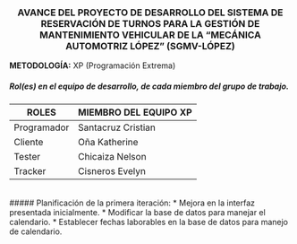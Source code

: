 ### <p align = "center">AVANCE DEL PROYECTO DE DESARROLLO DEL SISTEMA DE RESERVACIÓN DE TURNOS PARA LA GESTIÓN DE MANTENIMIENTO VEHICULAR DE LA “MECÁNICA AUTOMOTRIZ LÓPEZ” (SGMV-LÓPEZ)</p>

**METODOLOGÍA:** XP (Programación Extrema)
<br>
##### Rol(es) en el equipo de desarrollo, de cada miembro del grupo de trabajo.
| **ROLES** | **MIEMBRO DEL EQUIPO XP** |
|-----------|---------------------------|
|Programador|Santacruz Cristian         |
|Cliente    |Oña Katherine              |
|Tester     |Chicaiza Nelson            |
|Tracker    |Cisneros Evelyn            |
<br>
##### Planificación de la primera iteración:
* Mejora en la interfaz presentada inicialmente.
* Modificar la base de datos para manejar el calendario.
* Establecer fechas laborables en la base de datos para manejo de calendario.

